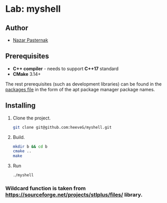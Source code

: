 # Lab: myshell

## Author

 - [Nazar Pasternak](https://github.com/heeveG)

## Prerequisites

 - **C++ compiler** - needs to support **C++17** standard
 - **CMake** 3.14+
 
The rest prerequisites (such as development libraries) can be found in the [packages file](./apt_packages.txt) in the form of the apt package manager package names.

## Installing

1. Clone the project.
    ```bash
    git clone git@github.com:heeveG/myshell.git
    ```
2. Build.
    ```bash
    mkdir b && cd b
    cmake ..
    make
    ```
3. Run
    ```bash
    ./myshell
    ```

### Wildcard function is taken from https://sourceforge.net/projects/stlplus/files/ library.
